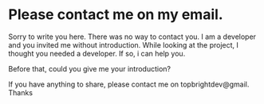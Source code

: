 # Please contact me on my email.

Sorry to write you here.
There was no way to contact you.
I am a developer and you invited me without introduction.
While looking at the project, I thought you needed a developer.
If so, i can help you.

Before that, could you give me your introduction?

If you have anything to share, please contact me on topbrightdev@gmail.
Thanks

